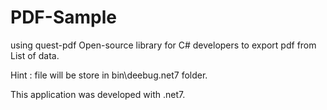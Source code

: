# PDF-Sample
using quest-pdf
Open-source library for C# developers to export pdf from List of data.

Hint : file will be store in bin\deebug\.net7 folder.

This application was developed with .net7.


